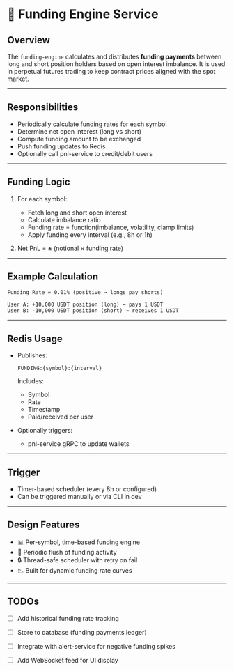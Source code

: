 # 💸 Funding Engine Service

## Overview
The `funding-engine` calculates and distributes **funding payments** between long and short position holders based on open interest imbalance. It is used in perpetual futures trading to keep contract prices aligned with the spot market.

---

## Responsibilities

- Periodically calculate funding rates for each symbol
- Determine net open interest (long vs short)
- Compute funding amount to be exchanged
- Push funding updates to Redis
- Optionally call pnl-service to credit/debit users

---

## Funding Logic

1. For each symbol:
   - Fetch long and short open interest
   - Calculate imbalance ratio
   - Funding rate = function(imbalance, volatility, clamp limits)
   - Apply funding every interval (e.g., 8h or 1h)

2. Net PnL = ± (notional × funding rate)

---

## Example Calculation

```text
Funding Rate = 0.01% (positive → longs pay shorts)

User A: +10,000 USDT position (long) → pays 1 USDT
User B: -10,000 USDT position (short) → receives 1 USDT
```

---

## Redis Usage

- Publishes:
  ```
  FUNDING:{symbol}:{interval}
  ```
  Includes:
  - Symbol
  - Rate
  - Timestamp
  - Paid/received per user

- Optionally triggers:
  - pnl-service gRPC to update wallets

---

## Trigger

- Timer-based scheduler (every 8h or configured)
- Can be triggered manually or via CLI in dev

---

## Design Features

- 📊 Per-symbol, time-based funding engine
- 🔁 Periodic flush of funding activity
- 🔒 Thread-safe scheduler with retry on fail
- 📉 Built for dynamic funding rate curves

---

## TODOs

- [ ] Add historical funding rate tracking
- [ ] Store to database (funding payments ledger)
- [ ] Integrate with alert-service for negative funding spikes
- [ ] Add WebSocket feed for UI display

